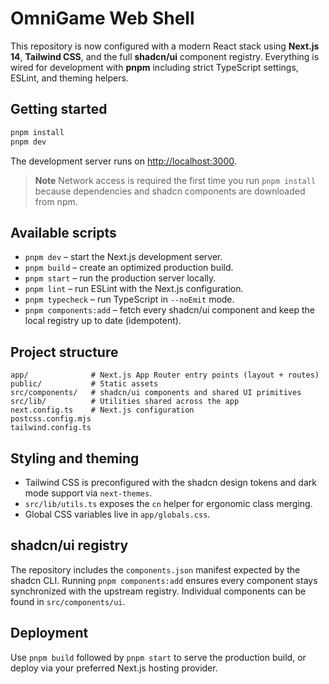 # OmniGame Web Shell

This repository is now configured with a modern React stack using **Next.js 14**, **Tailwind CSS**, and the full **shadcn/ui** component registry. Everything is wired for development with **pnpm** including strict TypeScript settings, ESLint, and theming helpers.

## Getting started

```bash
pnpm install
pnpm dev
```

The development server runs on [http://localhost:3000](http://localhost:3000).

> **Note**
> Network access is required the first time you run `pnpm install` because dependencies and shadcn components are downloaded from npm.

## Available scripts

- `pnpm dev` – start the Next.js development server.
- `pnpm build` – create an optimized production build.
- `pnpm start` – run the production server locally.
- `pnpm lint` – run ESLint with the Next.js configuration.
- `pnpm typecheck` – run TypeScript in `--noEmit` mode.
- `pnpm components:add` – fetch every shadcn/ui component and keep the local registry up to date (idempotent).

## Project structure

```
app/              # Next.js App Router entry points (layout + routes)
public/           # Static assets
src/components/   # shadcn/ui components and shared UI primitives
src/lib/          # Utilities shared across the app
next.config.ts    # Next.js configuration
postcss.config.mjs
tailwind.config.ts
```

## Styling and theming

- Tailwind CSS is preconfigured with the shadcn design tokens and dark mode support via `next-themes`.
- `src/lib/utils.ts` exposes the `cn` helper for ergonomic class merging.
- Global CSS variables live in `app/globals.css`.

## shadcn/ui registry

The repository includes the `components.json` manifest expected by the shadcn CLI. Running `pnpm components:add` ensures every component stays synchronized with the upstream registry. Individual components can be found in `src/components/ui`.

## Deployment

Use `pnpm build` followed by `pnpm start` to serve the production build, or deploy via your preferred Next.js hosting provider.
